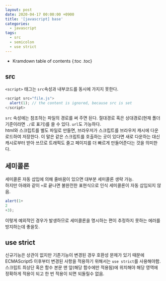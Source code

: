 ```yaml
---
layout: post
date: 2020-04-17 00:00:00 +0900
title: '[javascript] base'
categories:
  - javascript
tags:
  - src
  - semicolon
  - use strict
---
```


* Kramdown table of contents
{:toc .toc}

## src

`<script>` 태그는 `src`속성과 내부코드를 동시에 가지지 못한다.

```js
<script src="file.js">
  alert(1); // the content is ignored, because src is set
</script>
```

`src` 속성에는 참조하는 파일의 경로를 써 주면 된다. 절대경로 혹은 상대경로(현재 폴더 기준이라면 `./`로 표기)를 쓸 수 있다. `url`도 가능하다.  
html와 스크립트를 별도 파일로 만들면, 브라우저가 스크립트를 브라우저 캐시에 다운로드하여 저장한다. 이 말은 같은 스크립트를 호출하는 곳이 있다면 새로 다운하는 대신 캐시로부터 받아 쓰므로 트래픽도 줄고 페이지를 더 빠르게 만들어준다는 것을 의미한다.   

## 세미콜론

세미콜론 자동 삽입에 의해 줄바꿈이 있으면 대부분 세미콜론 생략 가능.  
하지만 아래와 같이 `+`로 끝나면 불완전한 표현식으로 인식 세미콜론이 자동 삽입되지 않음.

```javascript
alert(1+
2
+3);
```

이렇게 예외적인 경우가 발생하므로 세미콜론을 명시하는 편이 추정하지 못하는 에러를 방지하는데 좋을듯.

## use strict

신규기능은 상관이 없지만 기존기능이 변경된 경우 호환성 문제가 있기 때문에  
ECMAScript5 이후부터 변경된 사항을 적용하기 위해서는 `use strict`를 사용해야함.  
스크립트 최상단 혹은 함수 본문 맨 앞(해당 함수에만 적용됨)에 위치해야 해당 영역에 정확하게 적용이 되고 한 번 적용이 되면 되돌릴수 없음.
